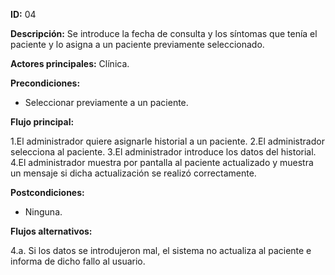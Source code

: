 **ID:** 04

**Descripción:** Se introduce la fecha de consulta y los síntomas que tenía el paciente y lo asigna a un paciente previamente seleccionado.

**Actores principales:** Clínica.

**Precondiciones:**

* Seleccionar previamente a un paciente.

**Flujo principal:**

1.El administrador quiere asignarle historial a un paciente.
2.El administrador selecciona al paciente.
3.El administrador introduce los datos del historial.
4.El administrador muestra por pantalla al paciente actualizado y muestra un mensaje si dicha actualización se realizó correctamente.

**Postcondiciones:**

* Ninguna.

**Flujos alternativos:**

4.a. Si los datos se introdujeron mal, el sistema no actualiza al paciente e informa de dicho fallo al usuario.
